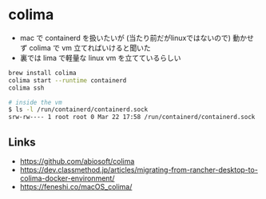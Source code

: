 # colima

- mac で containerd を扱いたいが (当たり前だがlinuxではないので) 動かせず colima で vm 立てればいけると聞いた
- 裏では lima で軽量な linux vm を立てているらしい

```bash
brew install colima
colima start --runtime containerd
colima ssh

# inside the vm
$ ls -l /run/containerd/containerd.sock
srw-rw---- 1 root root 0 Mar 22 17:58 /run/containerd/containerd.sock
```

## Links
- https://github.com/abiosoft/colima
- https://dev.classmethod.jp/articles/migrating-from-rancher-desktop-to-colima-docker-environment/
- https://feneshi.co/macOS_colima/
